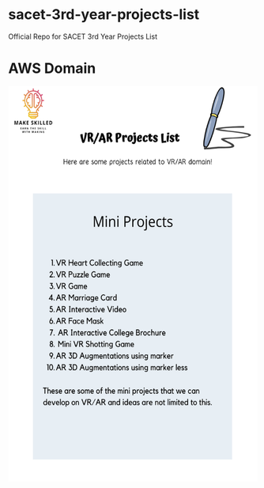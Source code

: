 # sacet-3rd-year-projects-list
Official Repo for SACET 3rd Year Projects List

# AWS Domain
<img src="vrar-sacet3.png" height="800" />
